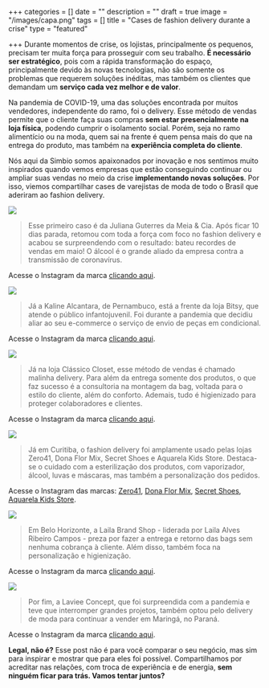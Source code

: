 +++
categories = []
date = ""
description = ""
draft = true
image = "/images/capa.png"
tags = []
title = "Cases de fashion delivery durante a crise"
type = "featured"

+++
Durante momentos de crise, os lojistas, principalmente os pequenos, precisam ter muita força para prosseguir com seu trabalho. **É necessário ser estratégico**, pois com a rápida transformação do espaço, principalmente devido às novas tecnologias, não são somente os problemas que requerem soluções inéditas, mas também os clientes que demandam um **serviço cada vez melhor e de valor**.

Na pandemia de COVID-19, uma das soluções encontrada por muitos vendedores, independente do ramo, foi o delivery. Esse método de vendas permite que o cliente faça suas compras **sem estar presencialmente na loja física**, podendo cumprir o isolamento social. Porém, seja no ramo alimentício ou na moda, quem sai na frente é quem pensa mais do que na entrega do produto, mas também na **experiência completa do cliente**.

Nós aqui da Simbio somos apaixonados por inovação e nos sentimos muito inspirados quando vemos empresas que estão conseguindo continuar ou ampliar suas vendas no meio da crise **implementando novas soluções**. Por isso, viemos compartilhar cases de varejistas de moda de todo o Brasil que aderiram ao fashion delivery.

![](/images/1.png)

> Esse primeiro caso é da Juliana Guterres da Meia & Cia. Após ficar 10 dias parada, retomou com toda a força com foco no fashion delivery e acabou se surpreendendo com o resultado: bateu recordes de vendas em maio! O álcool é o grande aliado da empresa contra a transmissão de coronavírus.

Acesse o Instagram da marca [clicando aqui](https://www.instagram.com/meiaecia_/).

![](/images/2.png)

> Já a Kaline Alcantara, de Pernambuco, está a frente da loja Bitsy, que atende o público infantojuvenil. Foi durante a pandemia que decidiu aliar ao seu e-commerce o serviço de envio de peças em condicional.

Acesse o Instagram da marca [clicando aqui](https://www.instagram.com/lojabitsy/?hl=pt-br).

![](/images/3.png)

> Já na loja Clássico Closet, esse método de vendas é chamado malinha delivery. Para além da entrega somente dos produtos, o que faz sucesso é a consultoria na montagem da bag, voltada para o estilo do cliente, além do conforto. Ademais, tudo é higienizado para proteger colaboradores e clientes.

Acesse o Instagram da marca [clicando aqui](https://www.instagram.com/classicoclosetbsb/).

![](/images/4.png)

> Já em Curitiba, o fashion delivery foi amplamente usado pelas lojas Zero41, Dona Flor Mix, Secret Shoes e Aquarela Kids Store. Destaca-se o cuidado com a esterilização dos produtos, com vaporizador, álcool, luvas e máscaras, mas também a personalização dos pedidos.

Acesse o Instagram das marcas: [Zero41](https://www.instagram.com/zero41cwb/), [Dona Flor Mix](https://www.instagram.com/donaflormix/), [Secret Shoes](https://www.instagram.com/secretshoesoficial/), [Aquarela Kids Store](https://www.instagram.com/aquarelakidsstore/).

![](/images/5.png)

> Em Belo Horizonte, a Laila Brand Shop - liderada por Laila Alves Ribeiro Campos - preza por fazer a entrega e retorno das bags sem nenhuma cobrança à cliente. Além disso, também foca na personalização e higienização. 

Acesse o Instagram da marca [clicando aqui](https://www.instagram.com/lailabrandshop/).

![](/images/6.png)

> Por fim, a Laviee Concept, que foi surpreendida com a pandemia e teve que interromper grandes projetos, também optou pelo delivery de moda para continuar a vender em Maringá, no Paraná.

Acesse o Instagram da marca [clicando aqui](https://www.instagram.com/lavieeconceptoficial/).

**Legal, não é?** Esse post não é para você comparar o seu negócio, mas sim para inspirar e mostrar que para eles foi possível. Compartilhamos por acreditar nas relações, com troca de experiência e de energia, **sem ninguém ficar para trás. Vamos tentar juntos?**
